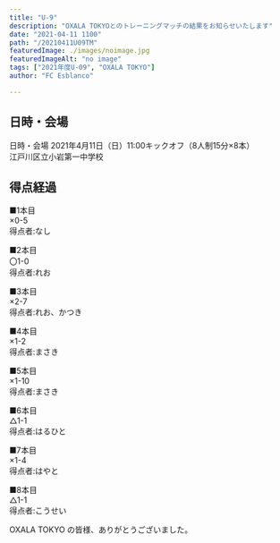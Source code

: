 ```yaml
---
title: "U-9"
description: "OXALA TOKYOとのトレーニングマッチの結果をお知らせいたします"
date: "2021-04-11 1100"
path: "/20210411U09TM"
featuredImage: ./images/noimage.jpg
featuredImageAlt: "no image"
tags: ["2021年度U-09", "OXALA TOKYO"]
author: "FC Esblanco"

---
```



## 日時・会場

日時・会場
2021年4月11日（日）11:00キックオフ（8人制15分×8本）  
江戸川区立小岩第一中学校

## 得点経過

■1本目  
×0-5  
得点者:なし

■2本目  
〇1-0  
得点者:れお

■3本目  
×2-7  
得点者:れお、かつき

■4本目  
×1-2  
得点者:まさき

■5本目  
×1-10  
得点者:まさき

■6本目  
△1-1  
得点者:はるひと

■7本目  
×1-4  
得点者:はやと

■8本目  
△1-1  
得点者:こうせい


OXALA TOKYO の皆様、ありがとうございました。
